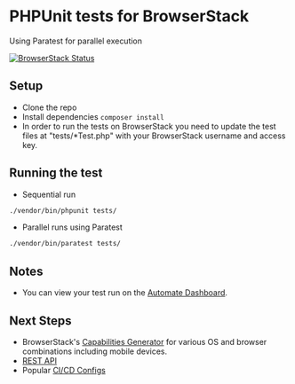 # PHPUnit tests for BrowserStack
Using Paratest for parallel execution

[![BrowserStack Status](https://automate.browserstack.com/badge.svg?badge_key=R0F2QVZ6NnFLeDBnQ3Y1aXZoR213Mk9QVUFtU2c4b1NuV3dHQ3lmaXhlYz0tLUJXU3JNUkpXTTdONnMzdElQeXFPRnc9PQ==--ea1416050ead66a4fa8b2a0e42eb8216f0e6b614%)](https://automate.browserstack.com/public-build/R0F2QVZ6NnFLeDBnQ3Y1aXZoR213Mk9QVUFtU2c4b1NuV3dHQ3lmaXhlYz0tLUJXU3JNUkpXTTdONnMzdElQeXFPRnc9PQ==--ea1416050ead66a4fa8b2a0e42eb8216f0e6b614%)

## Setup
* Clone the repo
* Install dependencies `composer install`
* In order to run the tests on BrowserStack you need to update the test files at "tests/*Test.php" with your BrowserStack username and access key. 

## Running the test

* Sequential run
```bash
./vendor/bin/phpunit tests/
```
* Parallel runs using Paratest
```bash
./vendor/bin/paratest tests/
```

## Notes
* You can view your test run on the [Automate Dashboard](https://automate.browserstack.com/dashboard/v2/).

## Next Steps
- BrowserStack's [Capabilities Generator](https://www.browserstack.com/automate/capabilities) for various OS and browser combinations including mobile devices.
- [REST API](https://www.browserstack.com/automate/rest-api)
- Popular [CI/CD Configs](https://www.browserstack.com/docs/automate/selenium#run-tests-from-your-cicd-pipelines)
